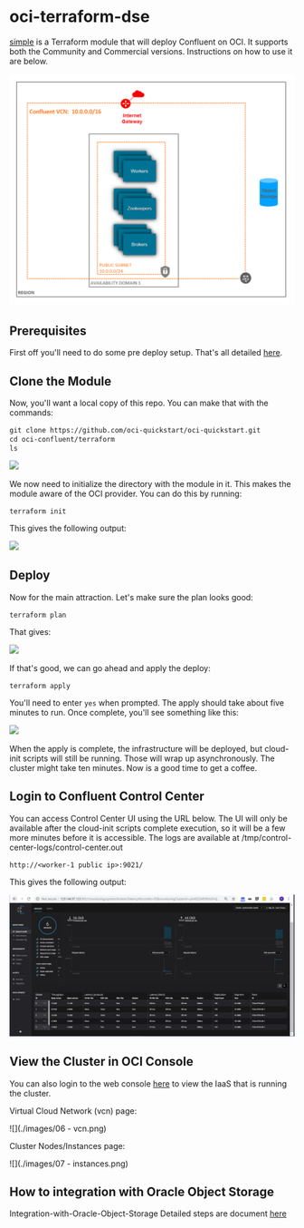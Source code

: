# oci-terraform-dse
[simple](simple) is a Terraform module that will deploy Confluent on OCI.  It supports both the Community and Commercial versions.  Instructions on how to use it are below.

![](./images/00%20-%20architecture.png)

## Prerequisites
First off you'll need to do some pre deploy setup.  That's all detailed [here](https://github.com/cloud-partners/oci-prerequisites).

## Clone the Module
Now, you'll want a local copy of this repo.  You can make that with the commands:

    git clone https://github.com/oci-quickstart/oci-quickstart.git
    cd oci-confluent/terraform
    ls

![](./images/01%20-%20git%20clone.png)

We now need to initialize the directory with the module in it.  This makes the module aware of the OCI provider.  You can do this by running:

    terraform init

This gives the following output:

![](./images/02%20-%20terraform%20init.png)

## Deploy
Now for the main attraction.  Let's make sure the plan looks good:

    terraform plan

That gives:

![](./images/03%20-%20terraform%20plan.png)

If that's good, we can go ahead and apply the deploy:

    terraform apply

You'll need to enter `yes` when prompted.  The apply should take about five minutes to run.  Once complete, you'll see something like this:

![](./images/04%20-%20terraform%20apply.png)

When the apply is complete, the infrastructure will be deployed, but cloud-init scripts will still be running.  Those will wrap up asynchronously.  The cluster might take ten minutes.  Now is a good time to get a coffee.

## Login to Confluent Control Center
You can access Control Center UI using the URL below. The UI will only be available after the cloud-init scripts complete execution, so it will be a few more minutes before it is accessible. The logs are available at /tmp/control-center-logs/control-center.out

	http://<worker-1 public ip>:9021/

This gives the following output:

![](./images/05%20-%20control%20center.png)

## View the Cluster in OCI Console
You can also login to the web console [here](https://console.us-phoenix-1.oraclecloud.com/a/compute/instances) to view the IaaS that is running the cluster.

Virtual Cloud Network (vcn) page:

![](./images/06 - vcn.png)

Cluster Nodes/Instances page:

![](./images/07 - instances.png)

## How to integration with Oracle Object Storage
Integration-with-Oracle-Object-Storage
Detailed steps are document [here](https://github.com/cloud-partners/oci-confluent/blob/master/Integration-with-Oracle-Object-Storage/README.md)
